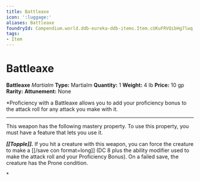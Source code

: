 ```yaml
---
title: Battleaxe
icon: ':luggage:'
aliases: Battleaxe
foundryId: Compendium.world.ddb-eureka-ddb-items.Item.cUKuFRVQibHg7lwq
tags:
- Item
---
```


# Battleaxe

**Battleaxe**
_Martialm_
**Type:** Martialm
**Quantity:** 1
**Weight:** 4 lb
**Price:** 10 gp
**Rarity:** 
**Attunement:** None

*Proficiency with a Battleaxe allows you to add your proficiency bonus to the attack roll for any attack you make with it.
<div class="mastery-container"><hr />
<p>This weapon has the following mastery property. To use this property, you must have a feature that lets you use it.

***[[Topple]].*** If you hit a creature with this weapon, you can force the creature to make a [[/save con format=long]] (DC 8 plus the ability modifier used to make the attack roll and your Proficiency Bonus). On a failed save, the creature has the Prone condition.</p>*
